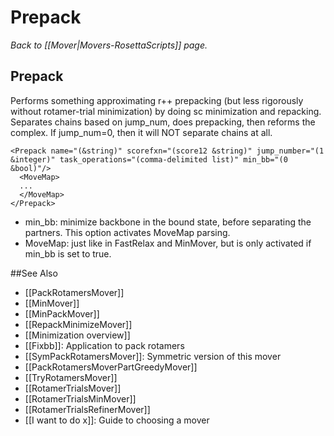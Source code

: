 # Prepack
*Back to [[Mover|Movers-RosettaScripts]] page.*
## Prepack

Performs something approximating r++ prepacking (but less rigorously without rotamer-trial minimization) by doing sc minimization and repacking. Separates chains based on jump\_num, does prepacking, then reforms the complex. If jump\_num=0, then it will NOT separate chains at all.

```
<Prepack name="(&string)" scorefxn="(score12 &string)" jump_number="(1 &integer)" task_operations="(comma-delimited list)" min_bb="(0 &bool)"/>
  <MoveMap>
  ...
  </MoveMap>
</Prepack>
```

-   min\_bb: minimize backbone in the bound state, before separating the partners. This option activates MoveMap parsing.
-   MoveMap: just like in FastRelax and MinMover, but is only activated if min\_bb is set to true.


##See Also

* [[PackRotamersMover]]
* [[MinMover]]
* [[MinPackMover]]
* [[RepackMinimizeMover]]
* [[Minimization overview]]
* [[Fixbb]]: Application to pack rotamers
* [[SymPackRotamersMover]]: Symmetric version of this mover
* [[PackRotamersMoverPartGreedyMover]]
* [[TryRotamersMover]]
* [[RotamerTrialsMover]]
* [[RotamerTrialsMinMover]]
* [[RotamerTrialsRefinerMover]]
* [[I want to do x]]: Guide to choosing a mover